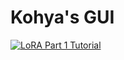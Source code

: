 # Kohya's GUI

[![LoRA Part 1 Tutorial](https://i.imgur.com/jfcNKgu.png)](https://github.com/AlexSgt/kohya_ss_colab/blob/master/Colab_GUI.ipynb)
